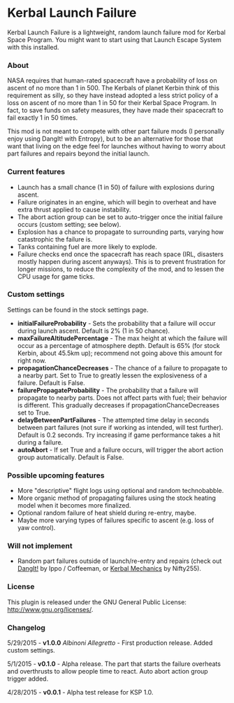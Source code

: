 # Kerbal Launch Failure
Kerbal Launch Failure is a lightweight, random launch failure mod for Kerbal Space Program. You might want to start using that Launch Escape System with this installed.

### About
NASA requires that human-rated spacecraft have a probability of loss on ascent of no more than 1 in 500. The Kerbals of planet Kerbin think of this requirement as silly, so they have instead adopted a less strict policy of a loss on ascent of no more than 1 in 50 for their Kerbal Space Program. In fact, to save funds on safety measures, they have made their spacecraft to fail exactly 1 in 50 times.

This mod is not meant to compete with other part failure mods (I personally enjoy using DangIt! with Entropy), but to be an alternative for those that want that living on the edge feel for launches without having to worry about part failures and repairs beyond the initial launch.

### Current features
* Launch has a small chance (1 in 50) of failure with explosions during ascent.
* Failure originates in an engine, which will begin to overheat and have extra thrust applied to cause instability.
* The abort action group can be set to auto-trigger once the initial failure occurs (custom setting; see below).
* Explosion has a chance to propagate to surrounding parts, varying how catastrophic the failure is.
* Tanks containing fuel are more likely to explode.
* Failure checks end once the spacecraft has reach space (IRL, disasters mostly happen during ascent anyways). This is to prevent frustration for longer missions, to reduce the complexity of the mod, and to lessen the CPU usage for game ticks.

### Custom settings
Settings can be found in the stock settings page.
* **initialFailureProbability** - Sets the probability that a failure will occur during launch ascent. Default is 2% (1 in 50 chance).
* **maxFailureAltitudePercentage** - The max height at which the failure will occur as a percentage of atmosphere depth. Default is 65% (for stock Kerbin, about 45.5km up); recommend not going above this amount for right now.
* **propagationChanceDecreases** - The chance of a failure to propagate to a nearby part. Set to True to greatly lessen the explosiveness of a failure. Default is False.
* **failurePropagateProbability** - The probability that a failure will propagate to nearby parts. Does not affect parts with fuel; their behavior is different. This gradually decreases if propagationChanceDecreases set to True.
* **delayBetweenPartFailures** - The attempted time delay in seconds between part failures (not sure if working as intended, will test further). Default is 0.2 seconds. Try increasing if game performance takes a hit during a failure.
* **autoAbort** - If set True and a failure occurs, will trigger the abort action group automatically. Default is False.

### Possible upcoming features
* More "descriptive" flight logs using optional and random technobabble.
* More organic method of propagating failures using the stock heating model when it becomes more finalized.
* Optional random failure of heat shield during re-entry, maybe.
* Maybe more varying types of failures specific to ascent (e.g. loss of yaw control).

### Will not implement
* Random part failures outside of launch/re-entry and repairs (check out [DangIt!](http://forum.kerbalspaceprogram.com/threads/81794) by Ippo / Coffeeman, or [Kerbal Mechanics](http://forum.kerbalspaceprogram.com/threads/85798) by Nifty255).

### License
This plugin is released under the GNU General Public License: http://www.gnu.org/licenses/.

### Changelog
5/29/2015 - **v1.0.0** *Albinoni Allegretto* - First production release. Added custom settings.

5/1/2015 - **v0.1.0** - Alpha release. The part that starts the failure overheats and overthrusts to allow people time to react. Auto abort action group trigger added.

4/28/2015 - **v0.0.1** - Alpha test release for KSP 1.0.
